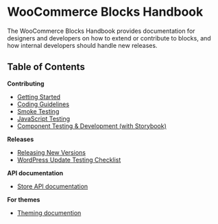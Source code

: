 # WooCommerce Blocks Handbook

The WooCommerce Blocks Handbook provides documentation for designers and developers on how to extend or contribute to blocks, and how internal developers should handle new releases.

## Table of Contents

**Contributing**

-   [Getting Started](contributors/getting-started.md)
-   [Coding Guidelines](contributors/coding-guidelines.md)
-   [Smoke Testing](contributors/smoke-testing.md)
-   [JavaScript Testing](contributors/javascript-testing.md)
-   [Component Testing & Development (with Storybook)](contributors/storybook.md)

**Releases**

-   [Releasing New Versions](releases/readme.md)
-   [WordPress Update Testing Checklist](releases/wordpress-update-testing-checklist.md)

**API documentation**

-   [Store API documentation](../src/RestApi/StoreApi/README.md)

**For themes**

-   [Theming documention](theming/README.md)
